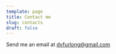 ```yaml
---
template: page
title: Contact me
slug: contacts
draft: false
---
```

Send me an email at dvfurlong@gmail.com
